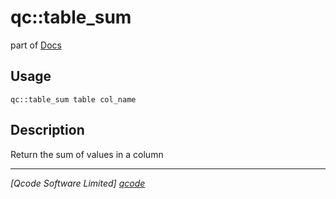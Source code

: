 qc::table_sum
=============

part of [Docs](.)

Usage
-----
`qc::table_sum table col_name`

Description
-----------
Return the sum of values in a column

----------------------------------
*[Qcode Software Limited] [qcode]*

[qcode]: www.qcode.co.uk "Qcode Software"